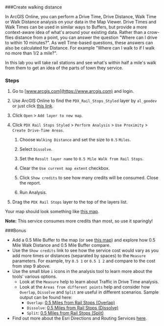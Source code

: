 ###Create walking distance

In ArcGIS Online, you can perform a Drive Time, Drive Distance, Walk Time or Walk Distance analysis on your data in the Map Viewer. Drive Times and Walk Times can be used in similar ways to Buffers, but provide a more context-aware idea of what's around your existing data. Rather than a crow-flies distance from a point, you can answer the question "Where can I drive to within 10 minutes?". As well Time-based questions, these answers can also be calculated for Distance. For example "Where can I walk to if I walk no more than 1/2 a mile?".

In this lab you will take rail stations and see what's within half a mile's walk from them to get an idea of the parts of town they service.

### Steps

1. Go to [www.arcgis.com](https://www.arcgis.com) and login.  

2. Use ArcGIS Online to find the `PDX_Rail_Stops_Styled` layer by `al_geodev` or just click [this link](http://www.arcgis.com/home/item.html?id=4acaaab6e79949328a8b2c39a593899e).

3. Click `Open` > `Add layer to new map`.

4. Click `PDX Rail Stops Styled` > `Perform Analysis` > `Use Proximity` > `Create Drive-Time Areas`.

	1. Choose `Walking Distance` and set the size to `0.5` `Miles`.

	2. Select `Dissolve`.

	3. Set the `Result layer name` to `0.5 Mile Walk from Rail Stops`.

	4. Clear the `Use current map extent` checkbox.

	5. Click `Show credits` to see how many credits will be consumed. Close the report.

	6. Run Analysis.

5. Drag the `PDX Rail Stops` layer to the top of the layers list.

Your map should look something like [this map](http://www.arcgis.com/home/webmap/viewer.html?webmap=5bd7a5da276042edbee8171edb2d03d4).

**Note:** This service consumes more credits than most, so use it sparingly!

###Bonus 

* Add a 0.5 Mile Buffer to the map (or see [this map](http://www.arcgis.com/home/webmap/viewer.html?webmap=b9327ec156fc43ea91f4722d557ed2ec)) and explore how 0.5 Mile Walk Distance and 0.5 Mile Buffer compare.
* Use the `Show credits` link to see how the service cost would vary as you add more times or distances (separated by spaces) to the `Measure` parameters. For example, try `0.5 1` or `0.5 1 2` and compare to the cost from step 9 above.
* Use the small blue `i` icons in the analysis tool to learn more about the tools' various options.
	* Look at the `Measure` help to learn about Traffic in Drive Time analysis.
	* Look at the `Areas from different points` help and consider how `Overlap`, `Dissolve` and `Split` are useful in different scenarios. Sample output can be found here:
		* `Overlap`: [0.5 Miles from Rail Stops (Overlap)](http://www.arcgis.com/home/item.html?id=858515a25fc6481c8fe809778b007a50)
		* `Dissolve`: [0.5 Miles from Rail Stops (Dissolve)](http://www.arcgis.com/home/item.html?id=87c3c2d21b6f417297157ddedcf6c199)
		* `Split`: [0.5 Miles from Rail Stops (Split)](http://www.arcgis.com/home/item.html?id=09a1b5b03ab14d0a96d92655f024ccca)
* Find out more about the Esri Directions and Routing Services [here](https://developers.arcgis.com/en/features/directions/).
